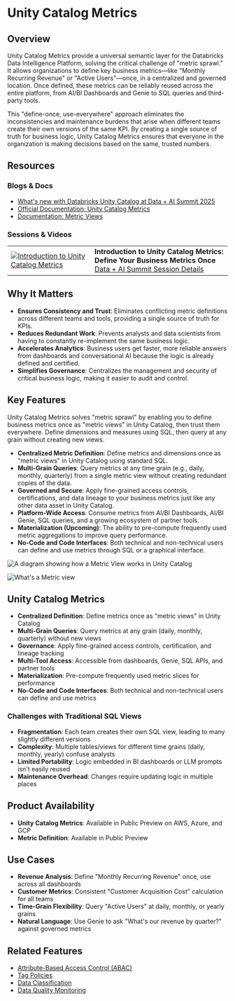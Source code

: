 # Unity Catalog Metrics

## Overview
Unity Catalog Metrics provide a universal semantic layer for the Databricks Data Intelligence Platform, solving the critical challenge of "metric sprawl." It allows organizations to define key business metrics—like "Monthly Recurring Revenue" or "Active Users"—once, in a centralized and governed location. Once defined, these metrics can be reliably reused across the entire platform, from AI/BI Dashboards and Genie to SQL queries and third-party tools.

This "define-once, use-everywhere" approach eliminates the inconsistencies and maintenance burdens that arise when different teams create their own versions of the same KPI. By creating a single source of truth for business logic, Unity Catalog Metrics ensures that everyone in the organization is making decisions based on the same, trusted numbers.

## Resources

### Blogs & Docs
*   [What's new with Databricks Unity Catalog at Data + AI Summit 2025](https://www.databricks.com/blog/whats-new-databricks-unity-catalog-data-ai-summit-2025)
*   [Official Documentation: Unity Catalog Metrics](https://docs.databricks.com/en/data-governance/unity-catalog/index.html#metrics)
*   [Documentation: Metric Views](https://docs.databricks.com/aws/en/metric-views/)

### Sessions & Videos
| | |
|---|---|
| [![Introduction to Unity Catalog Metrics](https://img.youtube.com/vi/gMCFWSTgUoQ/0.jpg)](https://www.youtube.com/watch?v=gMCFWSTgUoQ) | **Introduction to Unity Catalog Metrics: Define Your Business Metrics Once**<br/>[Data + AI Summit Session Details](https://www.databricks.com/dataaisummit/session/introduction-unity-catalog-metrics-define-your-business-metrics-once) |

## Why It Matters
*   **Ensures Consistency and Trust**: Eliminates conflicting metric definitions across different teams and tools, providing a single source of truth for KPIs.
*   **Reduces Redundant Work**: Prevents analysts and data scientists from having to constantly re-implement the same business logic.
*   **Accelerates Analytics**: Business users get faster, more reliable answers from dashboards and conversational AI because the logic is already defined and certified.
*   **Simplifies Governance**: Centralizes the management and security of critical business logic, making it easier to audit and control.

## Key Features
Unity Catalog Metrics solves "metric sprawl" by enabling you to define business 
metrics once as "metric views" in Unity Catalog, then trust them everywhere. Define 
dimensions and measures using SQL, then query at any grain without creating new views.

*   **Centralized Metric Definition**: Define metrics and dimensions once as "metric views" in Unity Catalog using standard SQL.
*   **Multi-Grain Queries**: Query metrics at any time grain (e.g., daily, monthly, quarterly) from a single metric view without creating redundant copies of the data.
*   **Governed and Secure**: Apply fine-grained access controls, certifications, and data lineage to your business metrics just like any other data asset in Unity Catalog.
*   **Platform-Wide Access**: Consume metrics from AI/BI Dashboards, AI/BI Genie, SQL queries, and a growing ecosystem of partner tools.
*   **Materialization (Upcoming)**: The ability to pre-compute frequently used metric aggregations to improve query performance.
*   **No-Code and Code Interfaces**: Both technical and non-technical users can define and use metrics through SQL or a graphical interface.

![A diagram showing how a Metric View works in Unity Catalog](https://docs.databricks.com/aws/en/assets/images/what-is-f1090f388428085b3a7cd9a6876f7649.png)

![What's a Metric view](https://docs.databricks.com/aws/en/assets/images/what-is-f1090f388428085b3a7cd9a6876f7649.png)

## Unity Catalog Metrics
- **Centralized Definition**: Define metrics once as "metric views" in Unity Catalog
- **Multi-Grain Queries**: Query metrics at any grain (daily, monthly, quarterly) without new views
- **Governance**: Apply fine-grained access controls, certification, and lineage tracking
- **Multi-Tool Access**: Accessible from dashboards, Genie, SQL APIs, and partner tools
- **Materialization**: Pre-compute frequently used metric slices for performance
- **No-Code and Code Interfaces**: Both technical and non-technical users can define and use metrics

### Challenges with Traditional SQL Views
- **Fragmentation**: Each team creates their own SQL view, leading to many slightly different versions
- **Complexity**: Multiple tables/views for different time grains (daily, monthly, yearly) confuse analysts
- **Limited Portability**: Logic embedded in BI dashboards or LLM prompts isn't easily reused
- **Maintenance Overhead**: Changes require updating logic in multiple places

## Product Availability
- **Unity Catalog Metrics**: Available in Public Preview on AWS, Azure, and GCP
- **Metric Definition**: Available in Public Preview

## Use Cases

- **Revenue Analysis**: Define "Monthly Recurring Revenue" once, use across all dashboards
- **Customer Metrics**: Consistent "Customer Acquisition Cost" calculation for all teams
- **Time-Grain Flexibility**: Query "Active Users" at daily, monthly, or yearly grains
- **Natural Language**: Use Genie to ask "What's our revenue by quarter?" against governed metrics

## Related Features
- [Attribute-Based Access Control (ABAC)](../abac/)
- [Tag Policies](../tag-policies/)
- [Data Classification](../data-classification/)
- [Data Quality Monitoring](../anomaly-detection/) 